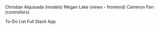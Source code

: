 Christian Alquisada (models)
Megan Lake (views - frontend)
Cameron Farr (controllers)

To-Do List Full Stack App


